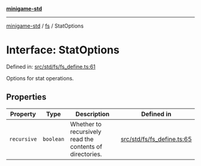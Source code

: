[**minigame-std**](../../../README.md)

***

[minigame-std](../../../README.md) / [fs](../README.md) / StatOptions

# Interface: StatOptions

Defined in: [src/std/fs/fs\_define.ts:61](https://github.com/JiangJie/minigame-std/blob/ff3594872b1efbdbc13aabe99588385e855b50dc/src/std/fs/fs_define.ts#L61)

Options for stat operations.

## Properties

| Property | Type | Description | Defined in |
| ------ | ------ | ------ | ------ |
| <a id="recursive"></a> `recursive` | `boolean` | Whether to recursively read the contents of directories. | [src/std/fs/fs\_define.ts:65](https://github.com/JiangJie/minigame-std/blob/ff3594872b1efbdbc13aabe99588385e855b50dc/src/std/fs/fs_define.ts#L65) |
